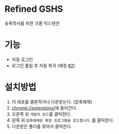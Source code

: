 # Refined GSHS

송죽학사를 위한 크롬 익스텐션

# 기능

- 자동 로그인
- 로그인 풀림 후 자동 복귀 (예정 [#2](https://github.com/buttercrab/refined-gshs/issues/2))

# 설치방법

1. 이 레포를 클론하거나 다운받는다. (압축해제)
2. [chrome://extensions/](chrome://extensions/)에 들어간다.
3. 오른쪽 위 `개발자 모드`를 클릭한다.
4. 왼쪽 위 `압축해제된 확장 프로그램을 로드합니다.`를 클릭한다.
5. 다운받은 폴더를 찾아서 클릭한다.

